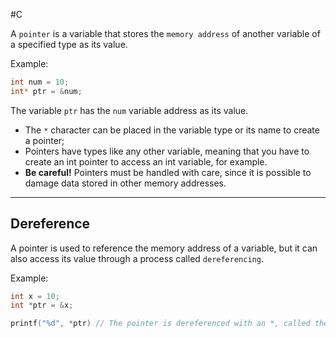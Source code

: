 #C 

A `pointer` is a variable that stores the `memory address` of another variable of a specified type as its value.

Example:

```C
int num = 10;
int* ptr = &num;
```

The variable `ptr` has the `num` variable address as its value. 

- The `*` character can be placed in the variable type or its name to create a pointer;
- Pointers have types like any other variable, meaning that you have to create an int pointer to access an int variable, for example.
- **Be careful!** Pointers must be handled with care, since it is possible to damage data stored in other memory addresses.

------------------------------

## Dereference

A pointer is used to reference the memory address of a variable, but it can also access its value through a process called `dereferencing`.

Example:
```C
int x = 10;
int *ptr = &x;

printf("%d", *ptr) // The pointer is dereferenced with an *, called the `dereference operator`;
```

